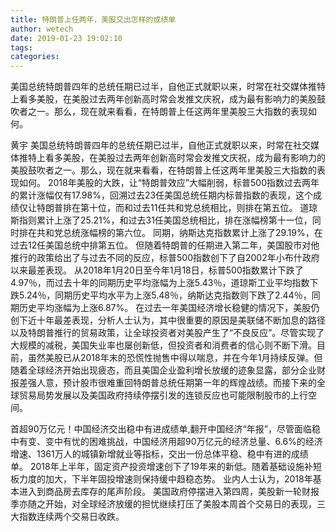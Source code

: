 ```yaml
---
title: 特朗普上任两年，美股交出怎样的成绩单
author: wetech
date: 2019-01-23 19:02:10
tags: 
categories: 
---
```

美国总统特朗普四年的总统任期已过半，自他正式就职以来，时常在社交媒体推特上看多美股，在美股过去两年创新高时常会发推文庆祝，成为最有影响力的美股鼓吹者之一。那么，现在就来看看，在特朗普上任这两年里美股三大指数的表现如何。
<!-- more -->
黄宇
美国总统特朗普四年的总统任期已过半，自他正式就职以来，时常在社交媒体推特上看多美股，在美股过去两年创新高时常会发推文庆祝，成为最有影响力的美股鼓吹者之一。那么，现在就来看看，在特朗普上任这两年里美股三大指数的表现如何。
2018年美股的大跌，让“特朗普效应”大幅削弱，标普500指数过去两年的累计涨幅仅有17.98%，回溯过去23任美国总统任期内标普指数的表现，这个成绩仅让特朗普排在第十位，而和过去11任共和党总统相比，则排在第五位。
道琼斯指则累计上涨了25.21%，和过去31任美国总统相比，排在涨幅榜第十一位，同时排在共和党总统涨幅榜的第六位。
同期，纳斯达克指数累计上涨了29.19%，在过去12任美国总统中排第五位。
但随着特朗普的任期进入第二年，美国股市对他推行的政策给出了与过去不同的反应，标普500指数创下了自2002年小布什政府以来最差表现。
从2018年1月20日至今年1月18日，标普500指数累计下跌了4.97％，而过去十年的同期历史平均涨幅为上涨5.43％，道琼斯工业平均指数下跌5.24％，同期历史平均水平为上涨5.48％，纳斯达克指数则下跌了2.44％，同期历史平均涨幅为上涨6.87%。
在过去一年美国经济增长稳健的情况下，美股仍创下近十年最差表现，分析人士认为，其中很重要的原因是美联储不断加息的路径以及特朗普推行的贸易政策，让全球投资者对美股产生了“不良反应”。尽管实现了大规模的减税，美国失业率也屡创新低，但投资者和消费者的信心则不断下滑。目前，虽然美股已从2018年末的恐慌性抛售中得以喘息，并在今年1月持续反弹。但随着全球经济开始出现疲态，而且美国企业盈利增长放缓的迹象显露，部分企业财报差强人意，预计股市很难重回特朗普总统任期第一年的辉煌战绩。而接下来的全球贸易局势发展以及美国政府持续停摆引发的连锁反应也可能限制股市的上行空间。
 
 
首超90万亿元！中国经济交出稳中有进成绩单,翻开中国经济“年报”，尽管面临稳中有变、变中有忧的困难挑战，中国经济用超90万亿元的经济总量、6.6%的经济增速、1361万人的城镇新增就业等指标，交出一份总体平稳、稳中有进的成绩单。
2018年上半年，固定资产投资增速创下了19年来的新低。随着基础设施补短板力度的加大，下半年固投增速则保持缓中趋稳态势。
业内人士认为，2018年基本进入到商品房去库存的尾声阶段。
美国政府停摆进入第四周，美股新一轮财报季亦随之开始，对全球经济放缓的担忧继续打压了美股本周首个交易日的表现，三大指数连续两个交易日收跌。
